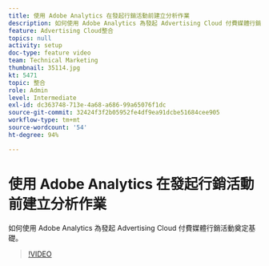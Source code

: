 ```yaml
---
title: 使用 Adobe Analytics 在發起行銷活動前建立分析作業
description: 如何使用 Adobe Analytics 為發起 Advertising Cloud 付費媒體行銷活動奠定基礎。
feature: Advertising Cloud整合
topics: null
activity: setup
doc-type: feature video
team: Technical Marketing
thumbnail: 35114.jpg
kt: 5471
topic: 整合
role: Admin
level: Intermediate
exl-id: dc363748-713e-4a68-a686-99a65076f1dc
source-git-commit: 32424f3f2b05952fe4df9ea91dcbe51684cee905
workflow-type: tm+mt
source-wordcount: '54'
ht-degree: 94%

---
```


# 使用 Adobe Analytics 在發起行銷活動前建立分析作業

如何使用 Adobe Analytics 為發起 Advertising Cloud 付費媒體行銷活動奠定基礎。

>[!VIDEO](https://video.tv.adobe.com/v/35114/?quality=12&learn=on)
